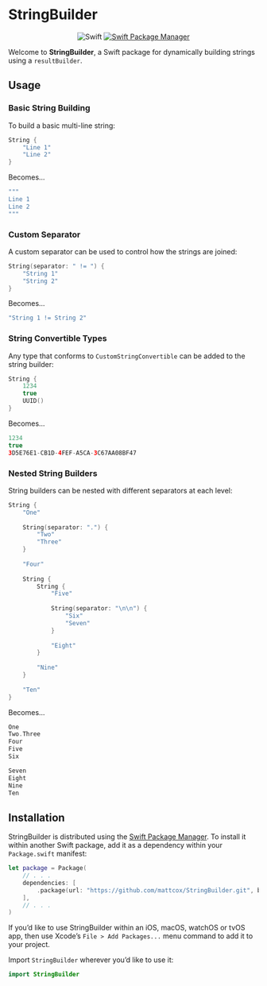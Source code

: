 # StringBuilder

<p align="center">
    <img src="https://img.shields.io/badge/Swift-orange.svg" alt="Swift" />
    <a href="https://swift.org/package-manager">
        <img src="https://img.shields.io/badge/swiftpm-compatible-brightgreen.svg?style=flat" alt="Swift Package Manager" />
    </a>
</p>

Welcome to **StringBuilder**, a Swift package for dynamically building strings
using a `resultBuilder`.

## Usage

### Basic String Building
To build a basic multi-line string:
```swift
String {
	"Line 1"
	"Line 2"
}
```

Becomes...
```swift
"""
Line 1
Line 2
"""
```

### Custom Separator
A custom separator can be used to control how the strings are joined:
```swift
String(separator: " != ") {
	"String 1"
	"String 2"
}
```

Becomes...
```swift
"String 1 != String 2"
```

### String Convertible Types
Any type that conforms to `CustomStringConvertible` can be added to the
string builder:
```swift
String {
	1234
	true
	UUID()
}
```

Becomes...
```swift
1234
true
3D5E76E1-CB1D-4FEF-A5CA-3C67AA08BF47
```

### Nested String Builders
String builders can be nested with different separators at each level:
```swift
String {
	"One"
	
	String(separator: ".") {
		"Two"
		"Three"
	}
	
	"Four"
	
	String {
		String {
			"Five"
			
			String(separator: "\n\n") {
				"Six"
				"Seven"
			}
			
			"Eight"
		}
		
		"Nine"
	}
	
	"Ten"
}
```

Becomes...
```swift
One
Two.Three
Four
Five
Six

Seven
Eight
Nine
Ten
```

## Installation

StringBuilder is distributed using the [Swift Package Manager](https://swift.org/package-manager). To install it within another Swift package, add it as a dependency within your `Package.swift` manifest:

```swift
let package = Package(
    // . . .
    dependencies: [
        .package(url: "https://github.com/mattcox/StringBuilder.git", branch: "main")
    ],
    // . . .
)
```

If you’d like to use StringBuilder within an iOS, macOS, watchOS or tvOS app, then use Xcode’s `File > Add Packages...` menu command to add it to your project.

Import `StringBuilder` wherever you’d like to use it:
```swift
import StringBuilder
```
